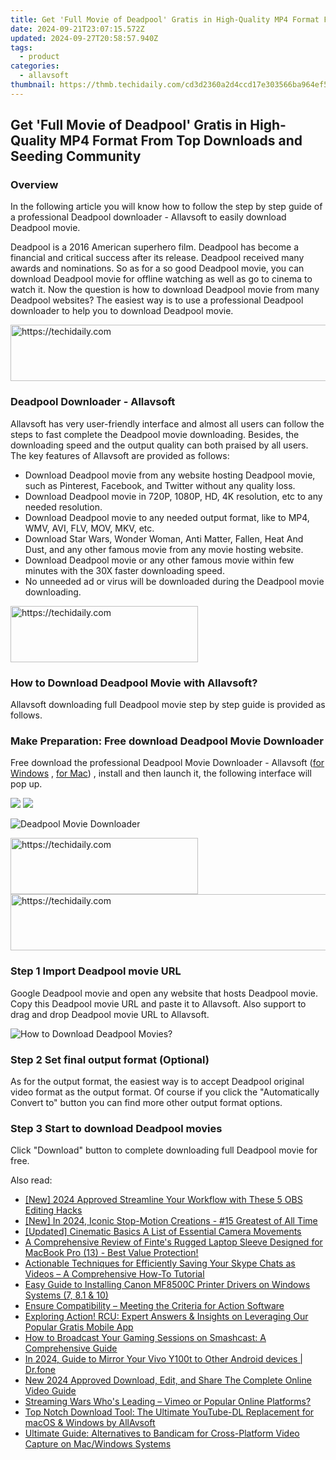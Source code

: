 ```yaml
---
title: Get 'Full Movie of Deadpool' Gratis in High-Quality MP4 Format From Top Downloads and Seeding Community
date: 2024-09-21T23:07:15.572Z
updated: 2024-09-27T20:58:57.940Z
tags:
  - product
categories:
  - allavsoft
thumbnail: https://thmb.techidaily.com/cd3d2360a2d4ccd17e303566ba964ef54de4b2742b9a5d3bf951667fe61ff2f5.jpg
---
```


## Get 'Full Movie of Deadpool' Gratis in High-Quality MP4 Format From Top Downloads and Seeding Community

### Overview

In the following article you will know how to follow the step by step guide of a professional Deadpool downloader - Allavsoft to easily download Deadpool movie.

Deadpool is a 2016 American superhero film. Deadpool has become a financial and critical success after its release. Deadpool received many awards and nominations. So as for a so good Deadpool movie, you can download Deadpool movie for offline watching as well as go to cinema to watch it. Now the question is how to download Deadpool movie from many Deadpool websites? The easiest way is to use a professional Deadpool downloader to help you to download Deadpool movie.

<!-- affiliate ads begin -->
<a href="https://appsumo.8odi.net/c/5597632/2094414/7443" target="_top" id="2094414">
  <img src="//a.impactradius-go.com/display-ad/7443-2094414" border="0" alt="https://techidaily.com" width="728" height="90"/>
</a>
<img height="0" width="0" src="https://appsumo.8odi.net/i/5597632/2094414/7443" style="position:absolute;visibility:hidden;" border="0" />
<!-- affiliate ads end -->

### Deadpool Downloader - Allavsoft

Allavsoft has very user-friendly interface and almost all users can follow the steps to fast complete the Deadpool movie downloading. Besides, the downloading speed and the output quality can both praised by all users. The key features of Allavsoft are provided as follows:

* Download Deadpool movie from any website hosting Deadpool movie, such as Pinterest, Facebook, and Twitter without any quality loss.
* Download Deadpool movie in 720P, 1080P, HD, 4K resolution, etc to any needed resolution.
* Download Deadpool movie to any needed output format, like to MP4, WMV, AVI, FLV, MOV, MKV, etc.
* Download Star Wars, Wonder Woman, Anti Matter, Fallen, Heat And Dust, and any other famous movie from any movie hosting website.
* Download Deadpool movie or any other famous movie within few minutes with the 30X faster downloading speed.
* No unneeded ad or virus will be downloaded during the Deadpool movie downloading.

<!-- affiliate ads begin -->
<a href="https://aligracehair.sjv.io/c/5597632/1925484/19272" target="_top" id="1925484">
  <img src="//a.impactradius-go.com/display-ad/19272-1925484" border="0" alt="https://techidaily.com" width="300" height="90"/>
</a>
<img height="0" width="0" src="https://aligracehair.sjv.io/i/5597632/1925484/19272" style="position:absolute;visibility:hidden;" border="0" />
<!-- affiliate ads end -->

### How to Download Deadpool Movie with Allavsoft?

Allavsoft downloading full Deadpool movie step by step guide is provided as follows.

### Make Preparation: Free download Deadpool Movie Downloader

Free download the professional Deadpool Movie Downloader - Allavsoft ([for Windows](https://tools.techidaily.com/allavsoft/products/) , [for Mac](https://tools.techidaily.com/allavsoft/products/)) , install and then launch it, the following interface will pop up.

[![](https://www.allavsoft.com/how-to/../images/how-to/free-download-win.jpg)](https://tools.techidaily.com/allavsoft/products/) [![](https://www.allavsoft.com/how-to/../images/how-to/free-download-mac.jpg)](https://tools.techidaily.com/allavsoft/products/)

![Deadpool Movie Downloader](https://www.allavsoft.com/how-to/../images/allavsoft/screen-shot-600.jpg)

<!-- affiliate ads begin -->
<a href="https://aligracehair.sjv.io/c/5597632/2087262/19272" target="_top" id="2087262">
  <img src="//a.impactradius-go.com/display-ad/19272-2087262" border="0" alt="https://techidaily.com" width="300" height="90"/>
</a>
<img height="0" width="0" src="https://aligracehair.sjv.io/i/5597632/2087262/19272" style="position:absolute;visibility:hidden;" border="0" />
<!-- affiliate ads end -->

<!-- affiliate ads begin -->
<a href="https://aligracehair.sjv.io/c/5597632/1959764/19272" target="_top" id="1959764">
  <img src="//a.impactradius-go.com/display-ad/19272-1959764" border="0" alt="https://techidaily.com" width="728" height="90"/>
</a>
<img height="0" width="0" src="https://aligracehair.sjv.io/i/5597632/1959764/19272" style="position:absolute;visibility:hidden;" border="0" />
<!-- affiliate ads end -->

### Step 1 Import Deadpool movie URL

Google Deadpool movie and open any website that hosts Deadpool movie. Copy this Deadpool movie URL and paste it to Allavsoft. Also support to drag and drop Deadpool movie URL to Allavsoft.

![How to Download Deadpool Movies?](https://www.allavsoft.com/how-to/../images/how-to/download-rtmp-video/download-rtmp-video.jpg)

### Step 2 Set final output format (Optional)

As for the output format, the easiest way is to accept Deadpool original video format as the output format. Of course if you click the "Automatically Convert to" button you can find more other output format options.

### Step 3 Start to download Deadpool movies

Click "Download" button to complete downloading full Deadpool movie for free.

<ins class="adsbygoogle"
     style="display:block"
     data-ad-format="autorelaxed"
     data-ad-client="ca-pub-7571918770474297"
     data-ad-slot="1223367746"></ins>

<ins class="adsbygoogle"
     style="display:block"
     data-ad-client="ca-pub-7571918770474297"
     data-ad-slot="8358498916"
     data-ad-format="auto"
     data-full-width-responsive="true"></ins>

<span class="atpl-alsoreadstyle">Also read:</span>
<div><ul>
<li><a href="https://screen-activity-recording.techidaily.com/new-2024-approved-streamline-your-workflow-with-these-5-obs-editing-hacks/"><u>[New] 2024 Approved Streamline Your Workflow with These 5 OBS Editing Hacks</u></a></li>
<li><a href="https://fox-helps.techidaily.com/new-in-2024-iconic-stop-motion-creations-15-greatest-of-all-time/"><u>[New] In 2024, Iconic Stop-Motion Creations - #15 Greatest of All Time</u></a></li>
<li><a href="https://extra-resources.techidaily.com/updated-cinematic-basics-a-list-of-essential-camera-movements/"><u>[Updated] Cinematic Basics A List of Essential Camera Movements</u></a></li>
<li><a href="https://buynow-info.techidaily.com/a-comprehensive-review-of-fintes-rugged-laptop-sleeve-designed-for-macbook-pro-13-best-value-protection/"><u>A Comprehensive Review of Finte's Rugged Laptop Sleeve Designed for MacBook Pro (13) - Best Value Protection!</u></a></li>
<li><a href="https://win-superb.techidaily.com/actionable-techniques-for-efficiently-saving-your-skype-chats-as-videos-a-comprehensive-how-to-tutorial/"><u>Actionable Techniques for Efficiently Saving Your Skype Chats as Videos – A Comprehensive How-To Tutorial</u></a></li>
<li><a href="https://hardware-updates.techidaily.com/easy-guide-to-installing-canon-mf8500c-printer-drivers-on-windows-systems-7-81-and-10/"><u>Easy Guide to Installing Canon MF8500C Printer Drivers on Windows Systems (7, 8.1 & 10)</u></a></li>
<li><a href="https://win-superb.techidaily.com/ensure-compatibility-meeting-the-criteria-for-action-software/"><u>Ensure Compatibility – Meeting the Criteria for Action Software</u></a></li>
<li><a href="https://win-superb.techidaily.com/exploring-action-rcu-expert-answers-and-insights-on-leveraging-our-popular-gratis-mobile-app/"><u>Exploring Action! RCU: Expert Answers & Insights on Leveraging Our Popular Gratis Mobile App</u></a></li>
<li><a href="https://win-superb.techidaily.com/how-to-broadcast-your-gaming-sessions-on-smashcast-a-comprehensive-guide/"><u>How to Broadcast Your Gaming Sessions on Smashcast: A Comprehensive Guide</u></a></li>
<li><a href="https://screen-mirror.techidaily.com/in-2024-guide-to-mirror-your-vivo-y100t-to-other-android-devices-drfone-by-drfone-android/"><u>In 2024, Guide to Mirror Your Vivo Y100t to Other Android devices | Dr.fone</u></a></li>
<li><a href="https://smart-video-creator.techidaily.com/new-2024-approved-download-edit-and-share-the-complete-online-video-guide/"><u>New 2024 Approved Download, Edit, and Share The Complete Online Video Guide</u></a></li>
<li><a href="https://youtube-videos.techidaily.com/streaming-wars-whos-leading-vimeo-or-popular-online-platforms/"><u>Streaming Wars Who's Leading – Vimeo or Popular Online Platforms?</u></a></li>
<li><a href="https://win-superb.techidaily.com/top-notch-download-tool-the-ultimate-youtube-dl-replacement-for-macos-and-windows-by-allavsoft/"><u>Top Notch Download Tool: The Ultimate YouTube-DL Replacement for macOS & Windows by AllAvsoft</u></a></li>
<li><a href="https://win-superb.techidaily.com/ultimate-guide-alternatives-to-bandicam-for-cross-platform-video-capture-on-macwindows-systems/"><u>Ultimate Guide: Alternatives to Bandicam for Cross-Platform Video Capture on Mac/Windows Systems</u></a></li>
</ul></div>

